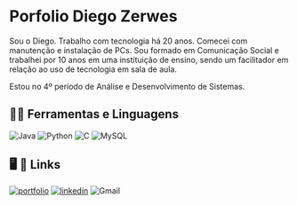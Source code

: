 
# Porfolio Diego Zerwes

Sou o Diego. Trabalho com tecnologia há 20 anos. Comecei com manutenção e instalação de PCs. Sou formado em Comunicação Social e trabalhei por 10 anos em uma instituição de ensino, sendo um facilitador em relação ao uso de tecnologia em sala de aula.

Estou no 4º período de Análise e Desenvolvimento de Sistemas. 


##  👨‍💻 Ferramentas e Linguagens


![Java](https://img.shields.io/badge/java-%23ED8B00.svg?style=for-the-badge&logo=openjdk&logoColor=white) ![Python](https://img.shields.io/badge/python-3670A0?style=for-the-badge&logo=python&logoColor=ffdd54) ![C](https://img.shields.io/badge/c-%2300599C.svg?style=for-the-badge&logo=c&logoColor=white) ![MySQL](https://img.shields.io/badge/MySQL-005C84?style=for-the-badge&logo=mysql&logoColor=white)




## 🖥️ 🔗 Links
[![portfolio](https://img.shields.io/badge/my_github-000?style=for-the-badge&logo=github&logoColor=white)](https://github.com/diegozerwes)
[![linkedin](https://img.shields.io/badge/linkedin-0A66C2?style=for-the-badge&logo=linkedin&logoColor=white)](https://www.linkedin.com/in/diego-henrique-zerwes-ferreira-20259157/)
![Gmail](https://img.shields.io/badge/zerwes.diego@gmail.com-D14836?style=for-the-badge&logo=gmail&logoColor=white)